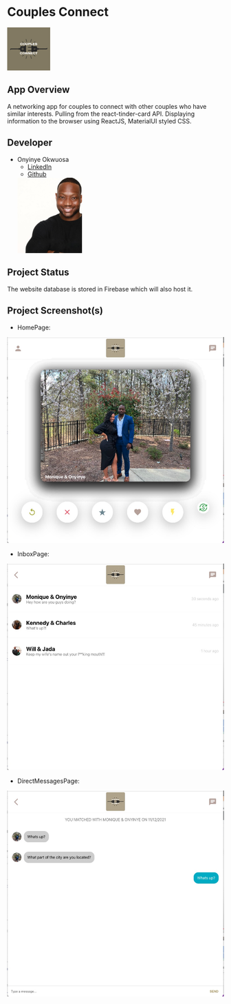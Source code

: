 # Couples Connect
<img src="couplesapp/src/AltLogo.png" width="100">

## App Overview

A networking app for couples to connect with other couples who have similar interests. 
Pulling from the react-tinder-card API. Displaying information to the browser using ReactJS,
MaterialUI styled CSS.

## Developer

 * Onyinye Okwuosa
    * [LinkedIn](https://www.linkedin.com/in/onyinye-okwuosa-csm-303a27a8/)
    * [Github](https://github.com/okwuosa34)
    <img src="couplesapp/screenshots/Headshot.jpeg" width="150">


## Project Status
The website database is stored in Firebase which will also host it.

## Project Screenshot(s)

- HomePage:
<img src="couplesapp/screenshots/Homepage.jpeg" width="700">

- InboxPage:
<img src="couplesapp/screenshots/Inbox.jpeg" width="700">

- DirectMessagesPage:
<img src="couplesapp/screenshots/Chatscreen.jpeg" width="700">
